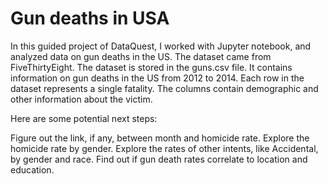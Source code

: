 # Gun deaths in USA


In this guided project of DataQuest, I worked with Jupyter notebook, and analyzed data on gun deaths in the US. The dataset came from FiveThirtyEight. The dataset is stored in the guns.csv file. It contains information on gun deaths in the US from 2012 to 2014. Each row in the dataset represents a single fatality. The columns contain demographic and other information about the victim.

Here are some potential next steps:

Figure out the link, if any, between month and homicide rate.
Explore the homicide rate by gender.
Explore the rates of other intents, like Accidental, by gender and race.
Find out if gun death rates correlate to location and education.
